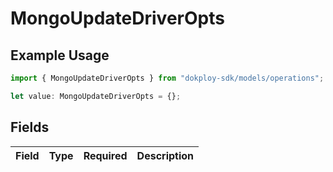 # MongoUpdateDriverOpts

## Example Usage

```typescript
import { MongoUpdateDriverOpts } from "dokploy-sdk/models/operations";

let value: MongoUpdateDriverOpts = {};
```

## Fields

| Field       | Type        | Required    | Description |
| ----------- | ----------- | ----------- | ----------- |